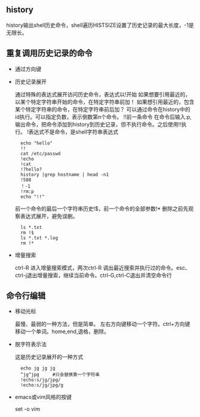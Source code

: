## history
history输出shell历史命令，shell遍历HISTSIZE设置了历史记录的最大长度，-1是无限长。

## 重复调用历史记录的命令
* 通过方向键
* 历史记录展开
  
  通过特殊的表达式展开访问历史命令，表达式以!开始
  如果想要引用最近的，以某个特定字符串开始的命令，在特定字符串前加！
  如果想引用最近的，包含某个特定字符串的命令，在特定字符串前后加？
  可以通过命令在history中的id执行。可以指定负数，表示倒数第n个命令。
  !!前一条命令
  在命令后输入:p,输出命令，把命令添加到history到历史记录，但不执行命令。之后使用!!执行。
  !表达式不是命令，是shell字符串表达式
  ```shell
	echo "hello"
	!!
	cat /etc/passwd
	!echo
	!cat
	!?hello?
	history |grep hostname | head -n1
	!588
	！-1
	!rm:p
	echo "!!"
  ```
  前一个命令的最后一个字符串历史!$，前一个命令的全部参数!*
  删除之前先观察表达式展开，避免误删。
  ```shell
	ls *.txt
	rm !$
	ls *.txt *.log
	rm !*

  ```
* 增量搜索
  
  ctrl-R 进入增量搜索模式，两次ctrl-R 调出最近搜索并执行过的命令。esc、ctrl-j退出增量搜索，继续当前命令。ctrl-G,ctrl-C退出并清空命令行

## 命令行编辑
* 移动光标

	最慢、最弱的一种方法，但是简单。
	左右方向键移动一个字符。ctrl+方向键移动一个单词。home,end,退格，删除。
* 脱字符表示法
  
  这是历史记录展开的一种方式
  ```shell
	echo jg jg jg
	^jg^jpg		#只会替换第一个字符串
	!echo:s/jg/jpg/
	!echo:s/jg/jpg/g
  ```
* emacs或vim风格的按键

 	set -o vim